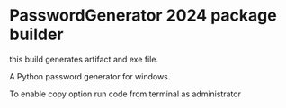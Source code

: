 # PasswordGenerator 2024 package builder
this build generates artifact and exe file.
<p>
A Python password generator for windows.


<p>
To enable copy option run code from terminal as administrator
